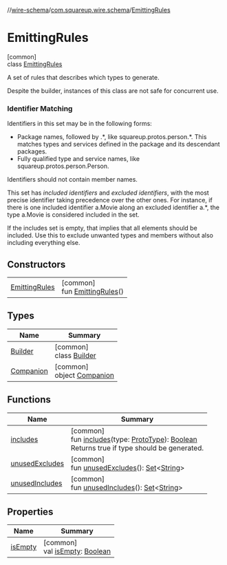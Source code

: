 //[wire-schema](../../../index.md)/[com.squareup.wire.schema](../index.md)/[EmittingRules](index.md)

# EmittingRules

[common]\
class [EmittingRules](index.md)

A set of rules that describes which types to generate.

Despite the builder, instances of this class are not safe for concurrent use.

###  Identifier Matching

Identifiers in this set may be in the following forms:

<ul><li>Package names, followed by .*, like squareup.protos.person.*. This matches types and     services defined in the package and its descendant packages.</li><li>Fully qualified type and service names, like squareup.protos.person.Person.</li></ul>

Identifiers should not contain member names.

This set has *included identifiers* and *excluded identifiers*, with the most precise identifier taking precedence over the other ones. For instance, if there is one included identifier a.Movie along an excluded identifier a.*, the type a.Movie is considered included in the set.

If the includes set is empty, that implies that all elements should be included. Use this to exclude unwanted types and members without also including everything else.

## Constructors

| | |
|---|---|
| [EmittingRules](-emitting-rules.md) | [common]<br>fun [EmittingRules](-emitting-rules.md)() |

## Types

| Name | Summary |
|---|---|
| [Builder](-builder/index.md) | [common]<br>class [Builder](-builder/index.md) |
| [Companion](-companion/index.md) | [common]<br>object [Companion](-companion/index.md) |

## Functions

| Name | Summary |
|---|---|
| [includes](includes.md) | [common]<br>fun [includes](includes.md)(type: [ProtoType](../-proto-type/index.md)): [Boolean](https://kotlinlang.org/api/latest/jvm/stdlib/kotlin/-boolean/index.html)<br>Returns true if type should be generated. |
| [unusedExcludes](unused-excludes.md) | [common]<br>fun [unusedExcludes](unused-excludes.md)(): [Set](https://kotlinlang.org/api/latest/jvm/stdlib/kotlin.collections/-set/index.html)&lt;[String](https://kotlinlang.org/api/latest/jvm/stdlib/kotlin/-string/index.html)&gt; |
| [unusedIncludes](unused-includes.md) | [common]<br>fun [unusedIncludes](unused-includes.md)(): [Set](https://kotlinlang.org/api/latest/jvm/stdlib/kotlin.collections/-set/index.html)&lt;[String](https://kotlinlang.org/api/latest/jvm/stdlib/kotlin/-string/index.html)&gt; |

## Properties

| Name | Summary |
|---|---|
| [isEmpty](is-empty.md) | [common]<br>val [isEmpty](is-empty.md): [Boolean](https://kotlinlang.org/api/latest/jvm/stdlib/kotlin/-boolean/index.html) |
